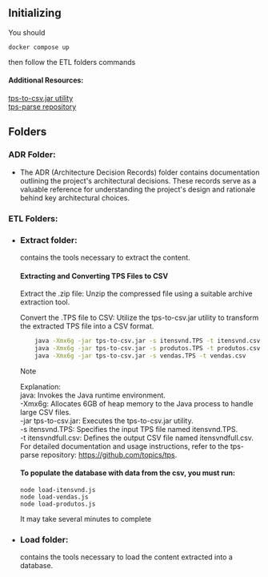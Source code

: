 ## Initializing

You should 

```
docker compose up
```

then follow the ETL folders commands

#### Additional Resources:  
[tps-to-csv.jar utility](https://www.ctrl-alt-dev.nl/Projects/TPS-to-CSV/TPS-to-CSV.html)  
[tps-parse repository](https://github.com/ctrl-alt-dev/tps-parse)

## Folders
### ADR Folder:
- The ADR (Architecture Decision Records) folder contains documentation outlining the project's architectural decisions. These records serve as a valuable reference for understanding the project's design and rationale behind key architectural choices.

### ETL Folders:
- ### Extract folder:
    contains the tools necessary to extract the content.  
    
    #### Extracting and Converting TPS Files to CSV  
    Extract the .zip file: Unzip the compressed file using a suitable archive extraction tool.  

    Convert the .TPS file to CSV: Utilize the tps-to-csv.jar utility to transform the extracted TPS file into a CSV format.  
    ```bash
        java -Xmx6g -jar tps-to-csv.jar -s itensvnd.TPS -t itensvnd.csv
        java -Xmx6g -jar tps-to-csv.jar -s produtos.TPS -t produtos.csv
        java -Xmx6g -jar tps-to-csv.jar -s vendas.TPS -t vendas.csv
    ```
        
    > [!NOTE]  
    > Explanation:  
    java: Invokes the Java runtime environment.  
    -Xmx6g: Allocates 6GB of heap memory to the Java process to handle large CSV files.  
    -jar tps-to-csv.jar: Executes the tps-to-csv.jar utility.  
    -s itensvnd.TPS: Specifies the input TPS file named itensvnd.TPS.  
    -t itensvndfull.csv: Defines the output CSV file named itensvndfull.csv.  
    For detailed documentation and usage instructions, refer to the tps-parse repository: https://github.com/topics/tps.  

    #### To populate the database with data from the csv, you must run:  
    ```
    node load-itensvnd.js
    node load-vendas.js
    node load-produtos.js
    ```
    It may take several minutes to complete

- ### Load folder:  
    contains the tools necessary to load the content extracted into a database.  